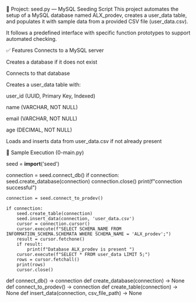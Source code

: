📌 Project: seed.py — MySQL Seeding Script
This project automates the setup of a MySQL database named ALX_prodev, creates a user_data table, and populates it with sample data from a provided CSV file (user_data.csv).

It follows a predefined interface with specific function prototypes to support automated checking.

✅ Features
Connects to a MySQL server

Creates a database if it does not exist

Connects to that database

Creates a user_data table with:

user_id (UUID, Primary Key, Indexed)

name (VARCHAR, NOT NULL)

email (VARCHAR, NOT NULL)

age (DECIMAL, NOT NULL)

Loads and inserts data from user_data.csv if not already present

🧪 Sample Execution (0-main.py)

seed = __import__('seed')

connection = seed.connect_db()
if connection:
    seed.create_database(connection)
    connection.close()
    print(f"connection successful")

    connection = seed.connect_to_prodev()

    if connection:
        seed.create_table(connection)
        seed.insert_data(connection, 'user_data.csv')
        cursor = connection.cursor()
        cursor.execute(f"SELECT SCHEMA_NAME FROM INFORMATION_SCHEMA.SCHEMATA WHERE SCHEMA_NAME = 'ALX_prodev';")
        result = cursor.fetchone()
        if result:
            print(f"Database ALX_prodev is present ")
        cursor.execute(f"SELECT * FROM user_data LIMIT 5;")
        rows = cursor.fetchall()
        print(rows)
        cursor.close()

def connect_db() -> connection
def create_database(connection) -> None
def connect_to_prodev() -> connection
def create_table(connection) -> None
def insert_data(connection, csv_file_path) -> None